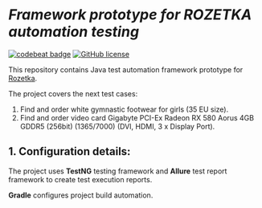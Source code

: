 # _Framework prototype for ROZETKA automation testing_

 [![codebeat badge](https://codebeat.co/badges/544e8587-4d6d-4924-9a80-dbe1e9ce258e)](https://codebeat.co/projects/github-com-sskorol-qaa-amazon-master)
 [![GitHub license](https://img.shields.io/badge/license-Apache%202-blue.svg)](https://goo.gl/9GLmMZ)

 This repository contains Java test automation framework prototype for [Rozetka](https://rozetka.com.ua/).

 The project covers the next test cases:

 1. Find and order white gymnastic footwear for girls (35 EU size).
 2. Find and order video card Gigabyte PCI-Ex Radeon RX 580 Aorus 4GB GDDR5 (256bit) (1365/7000) (DVI, HDMI, 3 x Display Port).

 ## 1. Configuration details:
 The project uses **TestNG**  testing framework and **Allure** test report framework to create test execution reports.
 
 **Gradle** configures project build automation.
